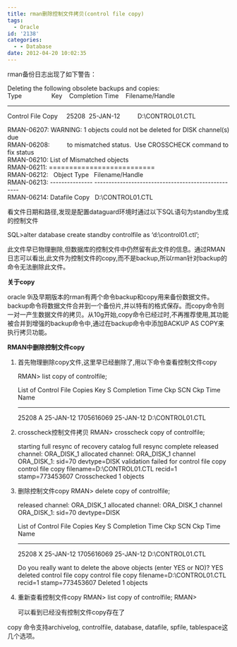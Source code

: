 ```yaml
---
title: rman删除控制文件拷贝(control file copy)
tags:
  - Oracle
id: '2138'
categories:
  - - Database
date: 2012-04-20 10:02:35
---
```


rman备份日志出现了如下警告：
<!-- more -->
 Deleting the following obsolete backups and copies:  
Type                 Key    Completion Time    Filename/Handle  
-------------------- ------ ------------------ --------------------  
Control File Copy     25208  25-JAN-12          D:\\CONTROL01.CTL  
  
RMAN-06207: WARNING: 1 objects could not be deleted for DISK channel(s) due  
RMAN-06208:          to mismatched status.  Use CROSSCHECK command to fix status  
RMAN-06210: List of Mismatched objects  
RMAN-06211: ==========================  
RMAN-06212:   Object Type   Filename/Handle  
RMAN-06213: --------------- ---------------------------------------------------  
RMAN-06214: Datafile Copy   D:\\CONTROL01.CTL 

看文件日期和路径,发现是配置dataguard环境时通过以下SQL语句为standby生成的控制文件

SQL>alter database create standby controlfile as ‘d:\\control01.ctl’;

此文件早已物理删除,但数据库的控制文件中仍然留有此文件的信息。通过RMAN日志可以看出,此文件为控制文件的copy,而不是backup,所以rman针对backup的命令无法删除此文件。

**关于copy**

oracle 9i及早期版本的rman有两个命令backup和copy用来备份数据文件。backup命令将数据文件合并到一个备份片,并以特有的格式保存。而copy命令则一对一产生数据文件的拷贝。从10g开始,copy命令已经过时,不再推荐使用,其功能被合并到增强的backup命令中,通过在backup命令中添加BACKUP AS COPY来执行拷贝功能。

**RMAN中删除控制文件copy**

1.  首先物理删除copy文件,这里早已经删除了,用以下命令查看控制文件copy
    
    RMAN> list copy of controlfile;
    
    List of Control File Copies
    Key S Completion Time Ckp SCN Ckp Time Name
    ------- - --------------- ---------- --------------- ----
    25208 A 25-JAN-12 1705616069 25-JAN-12 D:\\CONTROL01.CTL
    
  
3.  crosscheck控制文件拷贝
    RMAN> crosscheck copy of controlfile;
    
    starting full resync of recovery catalog
    full resync complete
    released channel: ORA_DISK_1
    allocated channel: ORA_DISK_1
    channel ORA_DISK_1: sid=70 devtype=DISK
    validation failed for control file copy
    control file copy filename=D:\\CONTROL01.CTL recid=1 stamp=773453607
    Crosschecked 1 objects
    
  

5.  删除控制文件copy
    RMAN> delete copy of controlfile;
    
    released channel: ORA_DISK_1
    allocated channel: ORA_DISK_1
    channel ORA_DISK_1: sid=70 devtype=DISK
    
    List of Control File Copies
    Key S Completion Time Ckp SCN Ckp Time Name
    ------- - --------------- ---------- --------------- ----
    25208 X 25-JAN-12 1705616069 25-JAN-12 D:\\CONTROL01.CTL
    
    Do you really want to delete the above objects (enter YES or NO)? YES
    deleted control file copy
    control file copy filename=D:\\CONTROL01.CTL recid=1 stamp=773453607
    Deleted 1 objects
    
  
7.  重新查看控制文件copy
    RMAN> list copy of controlfile;
    RMAN>
    
    可以看到已经没有控制文件copy存在了
  

copy 命令支持archivelog, controlfile, database, datafile, spfile, tablespace这几个选项。